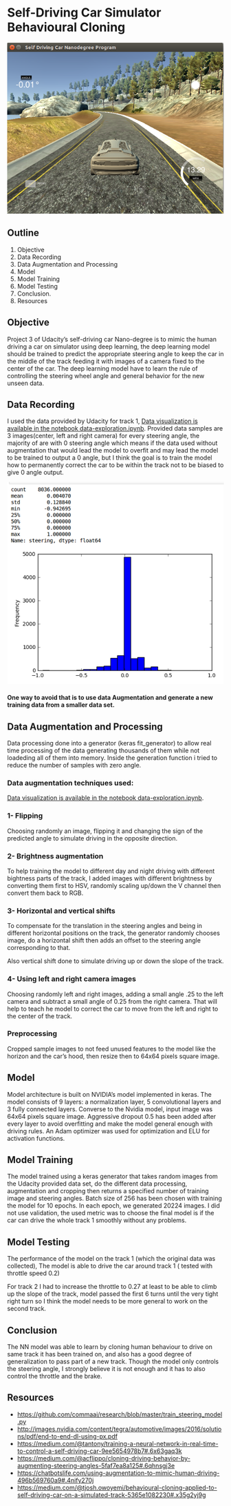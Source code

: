 # Self-Driving Car Simulator Behavioural Cloning



![alt text](Screenshot.png)


## Outline
1. Objective
2. Data Recording
3. Data Augmentation and Processing
4. Model
5. Model Training
6. Model Testing
7. Conclusion.
8. Resources


## Objective

Project 3 of Udacity’s self-driving car Nano-degree is to mimic the human driving a car on simulator using deep learning, the deep learning model should be trained to predict the appropriate steering angle to keep the car in the middle of the track feeding it with images of a camera fixed to the center of the car. The deep learning model have to learn the rule of controlling the steering wheel angle and general behavior for the new unseen data.


## Data Recording

I used the data provided by Udacity for track 1, [Data visualization is available in the notebook data-exploration.ipynb]().
Provided data samples are 3 images(center, left and right camera) for every steering angle, the majority of are with 0 steering angle which means if the data used without augmentation that would lead the model to overfit and may lead the model to be trained to output a 0 angle, but I think the goal is to train the model how to permanently correct the car to be within the track not to be biased to give 0 angle output.

![alt text](Udacity_data.png)

#### One way to avoid that is to use data Augmentation and generate a new training data from a smaller data set.


## Data Augmentation and Processing

Data processing done into a generator (keras fit_generator) to allow real time processing of the data generating thousands of them while not loadeding all of them into memory. Inside the generation function i tried to reduce the number of samples with zero angle.

### Data augmentation techniques used:
[Data visualization is available in the notebook data-exploration.ipynb]().

### 1- Flipping
Choosing randomly an image, flipping it and changing the sign of the predicted angle to simulate driving in the opposite direction.

### 2- Brightness augmentation
To help training the model to different day and night driving with different bightness parts of the track, I added images with different brightness by converting them first to HSV, randomly scaling up/down the V channel then convert them back to RGB.

### 3- Horizontal and vertical shifts
To compensate for the translation in the steering angles and being in different horizontal positions on the track, the generator randomly chooses image, do a horizontal shift then adds an offset to the steering angle corresponding to that.

Also vertical shift done to simulate driving up or down the slope of the track.

### 4- Using left and right camera images
Choosing randomly left and right images, adding a small angle .25 to the left camera and subtract a small angle of 0.25 from the right camera. That will help to teach he model to correct the car to move from the left and right to the center of the track.

###  Preprocessing
Cropped sample images to not feed unused features to the model like the horizon and the car’s hood, then resize then to 64x64 pixels square image.


## Model
Model architecture is built on NVIDIA’s model implemented in keras. The model consists of 9 layers: a normalization layer, 5 convolutional layers and 3 fully connected layers. Converse to the Nvidia model, input image was 64x64 pixels square image. Aggressive dropout 0.5 has been added after every layer to avoid overfitting and make the model general enough with driving rules. An Adam optimizer was used for optimization and ELU for activation functions.





## Model Training

The model trained using a keras generator that takes random images from the Udacity provided data set, do the different data processing, augmentation and cropping then returns a specified number of training image and steering angles.
Batch size of 256 has been chosen with training the model for 10 epochs. In each epoch, we generated 20224 images.
I did not use validation, the used metric was to choose the final model is if the car can drive the whole track 1 smoothly without any problems.



## Model Testing
The performance of the model on the track 1 (which the original data was collected), The model is able to drive the car around track 1 ( tested with throttle speed 0.2)

For track 2 I had to increase the throttle to 0.27 at least to be able to climb up the slope of the track, model passed the first 6 turns until the very tight right turn so I think the model needs to be more general to work on the second track.


## Conclusion
The NN model was able to learn by cloning human behaviour to drive on same track it has been trained on, and also has a good degree of generalization to pass part of a new track. Though the model only controls the steering angle, I strongly believe it is not enough and it has to also control the throttle and the brake.


## Resources
- https://github.com/commaai/research/blob/master/train_steering_model.py
- http://images.nvidia.com/content/tegra/automotive/images/2016/solutions/pdf/end-to-end-dl-using-px.pdf
- https://medium.com/@tantony/training-a-neural-network-in-real-time-to-control-a-self-driving-car-9ee5654978b7#.6x63gaq3k
- https://medium.com/@acflippo/cloning-driving-behavior-by-augmenting-steering-angles-5faf7ea8a125#.6qhnsgj3e
- https://chatbotslife.com/using-augmentation-to-mimic-human-driving-496b569760a9#.4nify270j
- https://medium.com/@tjosh.owoyemi/behavioural-cloning-applied-to-self-driving-car-on-a-simulated-track-5365e1082230#.x35g2yj9g
